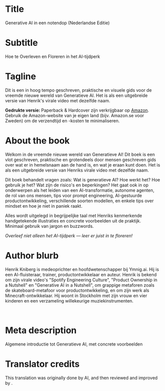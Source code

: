 # Title

Generative AI in een notendop (Nederlandse Editie)

# Subtitle

Hoe te Overleven en Floreren in het AI-tijdperk

# Tagline

<p>Dit is een in hoog tempo geschreven, praktische en visuele gids voor de vreemde nieuwe wereld van Generatieve AI. Het is als een uitgebreide versie van Henrik's virale video met dezelfde naam.</p><p> </p><p><strong>Gedrukte versie: </strong>Paperback & Hardcover zijn verkrijgbaar op <a href="https://www.amazon.com/Generative-AI-Nutshell-Survive-Thrive/dp/B0DTK6ZVWX" target="_blank">Amazon</a>. Gebruik de Amazon-website van je eigen land (bijv. Amazon.se voor Zweden) om de verzendtijd en -kosten te minimaliseren.</p>

# About the book

<p>Welkom in de vreemde nieuwe wereld van Generatieve AI! Dit boek is een vlot geschreven, praktische en grotendeels door mensen geschreven gids over wat er in hemelsnaam aan de hand is, en wat je eraan kunt doen. Het is als een uitgebreide versie van Henriks virale video met dezelfde naam.</p><p> </p><p>Dit boek behandelt vragen zoals: Wat is generatieve AI? Hoe werkt het? Hoe gebruik je het? Wat zijn de risico's en beperkingen? Het gaat ook in op onderwerpen als het leiden van een AI-transformatie, autonome agenten, de rol van ons mensen, tips voor prompt engineering, AI-gestuurde productontwikkeling, verschillende soorten modellen, en enkele tips over mindset en hoe je niet in paniek raakt.</p><p> </p><p>Alles wordt uitgelegd in begrijpelijke taal met Henriks kenmerkende handgetekende illustraties en concrete voorbeelden uit de praktijk. Minimaal gebruik van jargon en buzzwords.</p><p> </p><p><em>Overleef niet alleen het AI-tijdperk — leer er juist in te floreren!</em></p>

# Author blurb

<p>Henrik Kniberg is medeoprichter en hoofdwetenschapper bij Ymnig.ai. Hij is een AI-fluisteraar, trainer, productontwikkelaar en auteur. Henrik is bekend om zijn virale video's "Spotify Engineering Culture", "Product Ownership in a Nutshell" en "Generative AI in a Nutshell", om grappige metaforen zoals de skateboard-metafoor voor productontwikkeling, en om zijn werk als Minecraft-ontwikkelaar. Hij woont in Stockholm met zijn vrouw en vier kinderen en een verzameling willekeurige muziekinstrumenten.</p><p><br></p>

# Meta description

Algemene introductie tot Generatieve AI, met concrete voorbeelden

# Translator credits

This translation was originally done by AI, and then reviewed and improved by <insert your name here>.
